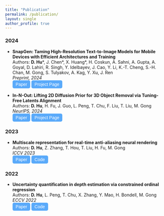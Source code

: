 ```yaml
---
title: "Publication"
permalink: /publication/
layout: single
author_profile: true
---
```


<!-- ## Publications -->

### 2024
- **SnapGen: Taming High-Resolution Text-to-Image Models for Mobile Devices with Efficient Architectures and Training**  
  Authors: **D. Hu**\*, J. Chen\*, X. Huang\*, H. Coskun, A. Sahni, A. Gupta, A. Goyal, D. Lahiri, R. Singh, Y. Idelbayev, J. Cao, Y. Li, K.-T. Cheng, S.-H. Chan, M. Gong, S. Tulyakov, A. Kag, Y. Xu, J. Ren  
  *Preprint, 2024*  
  <a href="https://arxiv.org/pdf/2412.09619" style="text-decoration: none;">
  <button style="padding: 5px 10px; font-size: 14px; cursor: pointer; background-color:rgb(90, 170, 250); color: white; border: none; border-radius: 5px;">
    Paper
  </button>
  </a>
  <a href="https://snap-research.github.io/snapgen/" style="text-decoration: none;">
  <button style="padding: 5px 10px; font-size: 14px; cursor: pointer; background-color:rgb(90, 170, 250); color: white; border: none; border-radius: 5px;">
    Project Page
  </button>
  </a>


- **In-N-Out: Lifting 2D Diffusion Prior for 3D Object Removal via Tuning-Free Latents Alignment**  
  Authors: **D. Hu**, H. Fu, J. Guo, L. Peng, T. Chu, F. Liu, T. Liu, M. Gong  
  *NeurIPS, 2024*  
  <a href="https://openreview.net/pdf?id=gffaYDu9mM" style="text-decoration: none;">
  <button style="padding: 5px 10px; font-size: 14px; cursor: pointer; background-color:rgb(90, 170, 250); color: white; border: none; border-radius: 5px;">
    Paper
  </button>
  </a>
  <a href="https://timmy11hu.github.io/3dor.github.io/" style="text-decoration: none;">
  <button style="padding: 5px 10px; font-size: 14px; cursor: pointer; background-color:rgb(90, 170, 250); color: white; border: none; border-radius: 5px;">
    Project Page
  </button>
  </a>

### 2023
- **Multiscale representation for real-time anti-aliasing neural rendering**  
  Authors: **D. Hu**, Z. Zhang, T. Hou, T. Liu, H. Fu, M. Gong  
  *ICCV 2023*  
  <a href="https://openaccess.thecvf.com/content/ICCV2023/papers/Hu_Multiscale_Representation_for_Real-Time_Anti-Aliasing_Neural_Rendering_ICCV_2023_paper.pdf" style="text-decoration: none;">
  <button style="padding: 5px 10px; font-size: 14px; cursor: pointer; background-color:rgb(90, 170, 250); color: white; border: none; border-radius: 5px;">
    Paper
  </button>
  </a>
  <a href="https://github.com/timmy11hu/Mip-VoG" style="text-decoration: none;">
  <button style="padding: 5px 10px; font-size: 14px; cursor: pointer; background-color:rgb(90, 170, 250); color: white; border: none; border-radius: 5px;">
    Code
  </button>
  </a>

### 2022
- **Uncertainty quantification in depth estimation via constrained ordinal regression**  
  Authors: **D. Hu**, L. Peng, T. Chu, X. Zhang, Y. Mao, H. Bondell, M. Gong  
  *ECCV 2022*  
  <a href="https://www.ecva.net/papers/eccv_2022/papers_ECCV/papers/136620229.pdf" style="text-decoration: none;">
  <button style="padding: 5px 10px; font-size: 14px; cursor: pointer; background-color:rgb(90, 170, 250); color: white; border: none; border-radius: 5px;">
    Paper
  </button>
  </a>
  <a href="https://github.com/timmy11hu/ConOR" style="text-decoration: none;">
  <button style="padding: 5px 10px; font-size: 14px; cursor: pointer; background-color:rgb(90, 170, 250); color: white; border: none; border-radius: 5px;">
    Code
  </button>
  </a>


